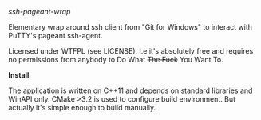 *ssh-pageant-wrap*

Elementary wrap around ssh client from "Git for Windows" to interact with
PuTTY's pageant ssh-agent.

Licensed under WTFPL (see LICENSE).
I.e it's absolutely free and requires no permissions from anybody to Do What
~~The Fuck~~ You Want To.

**Install**

The application is written on C++11 and depends on standard libraries and WinAPI
only. CMake >3.2 is used to configure build environment. But actually it's simple
enough to build manually.
